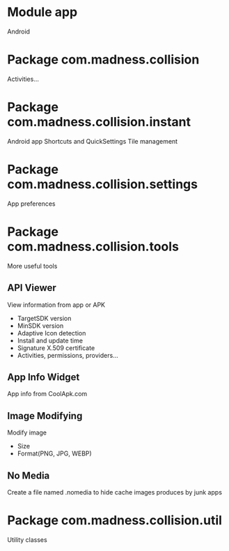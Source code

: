 # Module app
Android
# Package com.madness.collision
Activities...
# Package com.madness.collision.instant
Android app Shortcuts and QuickSettings Tile management
# Package com.madness.collision.settings
App preferences
# Package com.madness.collision.tools
More useful tools
## API Viewer
View information from app or APK
* TargetSDK version
* MinSDK version
* Adaptive Icon detection
* Install and update time
* Signature X.509 certificate
* Activities, permissions, providers... 
## App Info Widget
App info from CoolApk.com
## Image Modifying
Modify image
* Size
* Format(PNG, JPG, WEBP)
## No Media
Create a file named .nomedia to hide cache images produces by junk apps
# Package com.madness.collision.util
Utility classes